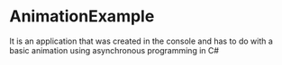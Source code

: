 # AnimationExample
It is an application that was created in the console and has to do with a basic animation using asynchronous programming in C#
